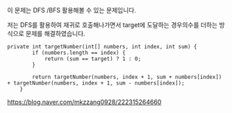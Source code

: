 이 문제는 DFS /BFS 활용해볼 수 있는 문제입니다. 

저는 DFS를 활용하여 재귀로 호출해나가면서 target에 도달하는 경우의수를 더하는 방식으로 문제를 해결하였습니다.


```
private int targetNumber(int[] numbers, int index, int sum) {
        if (numbers.length == index) {
            return (sum == target) ? 1 : 0;
        }

        return targetNumber(numbers, index + 1, sum + numbers[index]) + targetNumber(numbers, index + 1, sum - numbers[index]);
    }
```

https://blog.naver.com/mkzzang0928/222315264660
